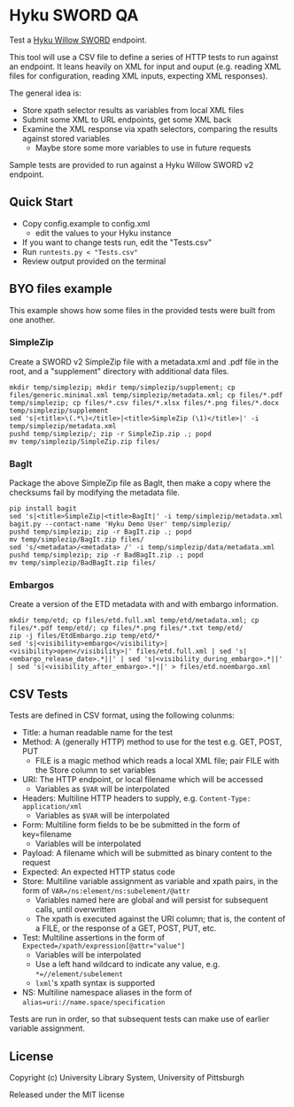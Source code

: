 # Hyku SWORD QA

Test a [Hyku Willow SWORD](https://github.com/notch8/willow_sword/) endpoint.

This tool will use a CSV file to define a series of HTTP tests to run against an endpoint.  It leans heavily on XML for input and ouput (e.g. reading XML files for configuration, reading XML inputs, expecting XML responses).

The general idea is:
  * Store xpath selector results as variables from local XML files
  * Submit some XML to URL endpoints, get some XML back
  * Examine the XML response via xpath selectors, comparing the results against stored variables
    * Maybe store some more variables to use in future requests

Sample tests are provided to run against a Hyku Willow SWORD v2 endpoint.

## Quick Start

* Copy config.example to config.xml
  * edit the values to your Hyku instance
* If you want to change tests run, edit the "Tests.csv"
* Run `runtests.py < "Tests.csv"`
* Review output provided on the terminal

## BYO files example

This example shows how some files in the provided tests were built from one another.

### SimpleZip

Create a SWORD v2 SimpleZip file with a metadata.xml and .pdf file in the root, and a "supplement" directory with additional data files.

```
mkdir temp/simplezip; mkdir temp/simplezip/supplement; cp files/generic.minimal.xml temp/simplezip/metadata.xml; cp files/*.pdf temp/simplezip; cp files/*.csv files/*.xlsx files/*.png files/*.docx temp/simplezip/supplement
sed 's|<title>\(.*\)</title>|<title>SimpleZip (\1)</title>|' -i temp/simplezip/metadata.xml
pushd temp/simplezip/; zip -r SimpleZip.zip .; popd
mv temp/simplezip/SimpleZip.zip files/
```

### BagIt

Package the above SimpleZip file as BagIt, then make a copy where the checksums fail by modifying the metadata file.

```
pip install bagit
sed 's|<title>SimpleZip|<title>BagIt|' -i temp/simplezip/metadata.xml
bagit.py --contact-name 'Hyku Demo User' temp/simplezip/
pushd temp/simplezip; zip -r BagIt.zip .; popd
mv temp/simplezip/BagIt.zip files/
sed 's/<metadata>/<metadata> /' -i temp/simplezip/data/metadata.xml
pushd temp/simplezip; zip -r BadBagIt.zip .; popd
mv temp/simplezip/BadBagIt.zip files/
```

### Embargos

Create a version of the ETD metadata with and with embargo information.

```
mkdir temp/etd; cp files/etd.full.xml temp/etd/metadata.xml; cp files/*.pdf temp/etd/; cp files/*.png files/*.txt temp/etd/
zip -j files/EtdEmbargo.zip temp/etd/*
sed 's|<visibility>embargo</visibility>|<visibility>open</visibility>|' files/etd.full.xml | sed 's|<embargo_release_date>.*||' | sed 's|<visibility_during_embargo>.*||' | sed 's|<visibility_after_embargo>.*||' > files/etd.noembargo.xml
```


## CSV Tests

Tests are defined in CSV format, using the following colunms:
* Title: a human readable name for the test
* Method: A (generally HTTP) method to use for the test e.g. GET, POST, PUT
  * FILE is a magic method which reads a local XML file; pair FILE with the Store column to set variables
* URI: The HTTP endpoint, or local filename which will be accessed
  * Variables as `$VAR` will be interpolated
* Headers: Multiline HTTP headers to supply, e.g. `Content-Type: application/xml`
  * Variables as `$VAR` will be interpolated
* Form: Multiline form fields to be be submitted in the form of key=filename
  * Variables will be interpolated
* Payload: A filename which will be submitted as binary content to the request
* Expected: An expected HTTP status code
* Store: Multiline variable assignment as variable and xpath pairs, in the form of `VAR=/ns:element/ns:subelement/@attr`
  * Variables named here are global and will persist for subsequent calls, until overwritten
  * The xpath is executed against the URI column; that is, the content of a FILE, or the response of a GET, POST, PUT, etc.
* Test: Multiline assertions in the form of `Expected=/xpath/expression[@attr="value"]`
  * Variables will be interpolated
  * Use a left hand wildcard to indicate any value, e.g. `*=//element/subelement`
  * `lxml`'s xpath syntax is supported
* NS: Multiline namespace aliases in the form of `alias=uri://name.space/specification`

Tests are run in order, so that subsequent tests can make use of earlier variable assignment.

## License

Copyright (c) University Library System, University of Pittsburgh

Released under the MIT license
